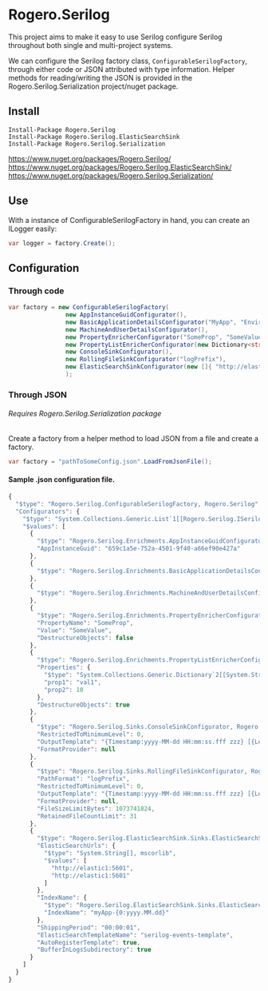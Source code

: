 # Rogero.Serilog

This project aims to make it easy to use Serilog configure Serilog throughout both single and multi-project systems.

We can configure the Serilog factory class, ```ConfigurableSerilogFactory```,  through either code or JSON attributed with type information. Helper methods for reading/writing the JSON is provided in the Rogero.Serilog.Serialization project/nuget package.

## Install
```
Install-Package Rogero.Serilog
Install-Package Rogero.Serilog.ElasticSearchSink
Install-Package Rogero.Serilog.Serialization
```
https://www.nuget.org/packages/Rogero.Serilog/  
https://www.nuget.org/packages/Rogero.Serilog.ElasticSearchSink/  
https://www.nuget.org/packages/Rogero.Serilog.Serialization/

## Use
With a instance of ConfigurableSerilogFactory in hand, you can create an ILogger easily:
```csharp
var logger = factory.Create();
```

## Configuration

### Through code

```csharp
var factory = new ConfigurableSerilogFactory(
                new AppInstanceGuidConfigurator(),
                new BasicApplicationDetailsConfigurator("MyApp", "EnvironmentName"),
                new MachineAndUserDetailsConfigurator(),
                new PropertyEnricherConfigurator("SomeProp", "SomeValue", false),
                new PropertyListEnricherConfigurator(new Dictionary<string, object>{ {"prop1", "val1"}, {"prop2",10 }},true),
                new ConsoleSinkConfigurator(),
                new RollingFileSinkConfigurator("logPrefix"),                
                new ElasticSearchSinkConfigurator(new []{ "http://elastic1:5601", "http://elastic1:5601", }, ElasticSearchIndexName.FromAppName("myApp"), TimeSpan.FromSeconds(1))
                );
```

### Through JSON
###### Requires Rogero.Serilog.Serialization package

Create a factory from a helper method to load JSON from a file and create a factory.
```csharp
var factory = "pathToSomeConfig.json".LoadFromJsonFile();
```

#### Sample .json configuration file.
```javascript
{
  "$type": "Rogero.Serilog.ConfigurableSerilogFactory, Rogero.Serilog",
  "Configurators": {
    "$type": "System.Collections.Generic.List`1[[Rogero.Serilog.ISerilogConfigurator, Rogero.Serilog]], mscorlib",
    "$values": [
      {
        "$type": "Rogero.Serilog.Enrichments.AppInstanceGuidConfigurator, Rogero.Serilog",
        "AppInstanceGuid": "659c1a5e-752a-4501-9f40-a66ef90e427a"
      },
      {
        "$type": "Rogero.Serilog.Enrichments.BasicApplicationDetailsConfigurator, Rogero.Serilog"
      },
      {
        "$type": "Rogero.Serilog.Enrichments.MachineAndUserDetailsConfigurator, Rogero.Serilog"
      },
      {
        "$type": "Rogero.Serilog.Enrichments.PropertyEnricherConfigurator, Rogero.Serilog",
        "PropertyName": "SomeProp",
        "Value": "SomeValue",
        "DestructureObjects": false
      },
      {
        "$type": "Rogero.Serilog.Enrichments.PropertyListEnricherConfigurator, Rogero.Serilog",
        "Properties": {
          "$type": "System.Collections.Generic.Dictionary`2[[System.String, mscorlib],[System.Object, mscorlib]], mscorlib",
          "prop1": "val1",
          "prop2": 10
        },
        "DestructureObjects": true
      },
      {
        "$type": "Rogero.Serilog.Sinks.ConsoleSinkConfigurator, Rogero.Serilog",
        "RestrictedToMinimumLevel": 0,
        "OutputTemplate": "{Timestamp:yyyy-MM-dd HH:mm:ss.fff zzz} [{Level}] {Message}{NewLine}{Exception}",
        "FormatProvider": null
      },
      {
        "$type": "Rogero.Serilog.Sinks.RollingFileSinkConfigurator, Rogero.Serilog",
        "PathFormat": "logPrefix",
        "RestrictedToMinimumLevel": 0,
        "OutputTemplate": "{Timestamp:yyyy-MM-dd HH:mm:ss.fff zzz} [{Level}] {Message}{NewLine}{Exception}",
        "FormatProvider": null,
        "FileSizeLimitBytes": 1073741824,
        "RetainedFileCountLimit": 31
      },
      {
        "$type": "Rogero.Serilog.ElasticSearchSink.Sinks.ElasticSearchSinkConfigurator, Rogero.Serilog.ElasticSearchSink",
        "ElasticSearchUrls": {
          "$type": "System.String[], mscorlib",
          "$values": [
            "http://elastic1:5601",
            "http://elastic1:5601"
          ]
        },
        "IndexName": {
          "$type": "Rogero.Serilog.ElasticSearchSink.Sinks.ElasticSearchIndexName, Rogero.Serilog.ElasticSearchSink",
          "IndexName": "myApp-{0:yyyy.MM.dd}"
        },
        "ShippingPeriod": "00:00:01",
        "ElasticSearchTemplateName": "serilog-events-template",
        "AutoRegisterTemplate": true,
        "BufferInLogsSubdirectory": true
      }
    ]
  }
}
```



